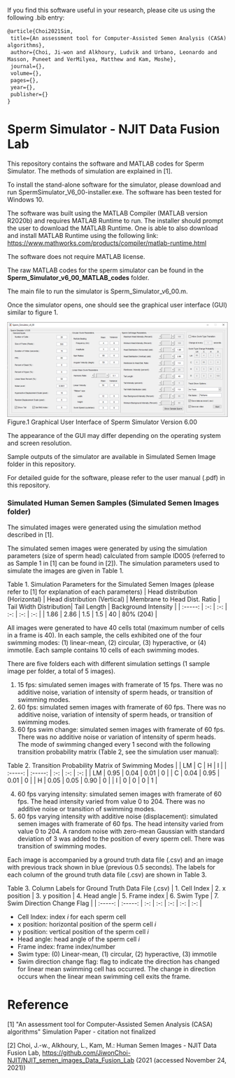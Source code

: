 If you find this software useful in your research, please cite us using the following .bib entry:
 
 ```
@article{Choi2021Sim,
  title={An assessment tool for Computer-Assisted Semen Analysis (CASA) algorithms},
  author={Choi, Ji-won and Alkhoury, Ludvik and Urbano, Leonardo and Masson, Puneet and VerMilyea, Matthew and Kam, Moshe},
  journal={},
  volume={},
  pages={},
  year={},
  publisher={}
}
 
 ```
 
# Sperm Simulator - NJIT Data Fusion Lab

This repository contains the software and MATLAB codes for Sperm Simulator. The methods of simulation are explained in [1].

To install the stand-alone software for the simulator, please download and run SpermSimulator_V6_00-installer.exe. The software has been tested for Windows 10.

The software was built using the MATLAB Compiler (MATLAB version R2020b) and requires MATLAB Runtime to run. The installer should prompt the user to download the MATLAB Runtime. One is able to also download and install MATLAB Runtime using the following link:
https://www.mathworks.com/products/compiler/matlab-runtime.html

The software does not require MATLAB license. 

The raw MATLAB codes for the sperm simulator can be found in the __Sperm_Simulator_v6_00_MATLAB_codes__ folder.

The main file to run the simulator is Sperm_Simulator_v6_00.m.

Once the simulator opens, one should see the graphical user interface (GUI) similar to figure 1.

![alt text](https://github.com/JiwonChoi-NJIT/NJIT_sperm_simulator/blob/main/Sperm_Simulator_V6_GUI.PNG)
Figure.1 Graphical User Interface of Sperm Simulator Version 6.00

The appearance of the GUI may differ depending on the operating system and screen resolution.

Sample outputs of the simulator are available in Simulated Semen Image folder in this repository.

For detailed guide for the software, please refer to the user manual (.pdf) in this repository.

### Simulated Human Semen Samples (Simulated Semen Images folder)
The simulated images were generated using the simulation method described in [1]. 

The simulated semen images were generated by using the simulation parameters (size of sperm head) calculated from sample ID005 (referred to as Sample 1 in [1] can be found in [2]). The simulation parameters used to simulate the images are given in Table 1.

Table 1. Simulation Parameters for the Simulated Semen Images (please refer to [1] for explanation of each parameters)
| Head distribution (Horizontal)   | Head distribution (Vertical)  | Membrane to Head Dist. Ratio | Tail Width Distribution| Tail Length | Background Intensity |
| :-----: | :-: | :-: | :-: | :-: |  :-: |
| 1.86 | 2.86 | 1.5 | 1.5 | 40 | 80% (204) |

All images were generated to have 40 cells total (maximum number of cells in a frame is 40). In each sample, the cells exhibited one of the four swimming modes: (1) linear-mean, (2) circular, (3) hyperactive, or (4) immotile. Each sample contains 10 cells of each swimming modes.

There are five folders each with different simulation settings (1 sample image per folder, a total of 5 images).
1. 15 fps: simulated semen images with framerate of 15 fps. There was no additive noise, variation of intensity of sperm heads, or transition of swimming modes.
2. 60 fps: simulated semen images with framerate of 60 fps. There was no additive noise, variation of intensity of sperm heads, or transition of swimming modes.
3. 60 fps swim change: simulated semen images with framerate of 60 fps. There was no additive noise or variation of intensity of sperm heads. The mode of swimming changed every 1 second with the following transition probability matrix (Table 2, see the simulation user manual):

Table 2. Transition Probability Matrix of Swimming Modes
| | LM   | C  | H | I |
| :-----: | :-----: | :-: | :-: | :-: |
|    LM     | 0.95  | 0.04  | 0.01 | 0 |
|     C    | 0.04   | 0.95  | 0.01 | 0 |
|     H    | 0.05   | 0.05  | 0.90 | 0 |
|      I   | 0   | 0  | 0 | 1 |

4. 60 fps varying intensity: simulated semen images with framerate of 60 fps. The head intensity varied from value 0 to 204. There was no additive noise or transition of swimming modes.
5. 60 fps varying intensity with additive noise (displacement): simulated semen images with framerate of 60 fps. The head intensity varied from value 0 to 204. A random noise with zero-mean Gaussian with standard deviation of 3 was added to the position of every sperm cell. There was transition of swimming modes.

Each image is accompanied by a ground truth data file (.csv) and an image with previous track shown in blue (previous 0.5 seconds). The labels for each column of the ground truth data file (.csv) are shown in Table 3.

Table 3. Column Labels for Ground Truth Data File (.csv) 
| 1. Cell Index  | 2. x position   | 3. y position  | 4. Head angle | 5. Frame index | 6. Swim Type | 7. Swim Direction Change Flag |
| :-----: | :-----: | :-: | :-: | :-: | :-: | :-: |

* Cell Index: index _i_ for each sperm cell
* x position: horizontal position of the sperm cell _i_
* y position: vertical position of the sperm cell _i_
* Head angle: head angle of the sperm cell _i_
* Frame index: frame index/number
* Swim type: (0) Linear-mean, (1) circular, (2) hyperactive, (3) immotile
* Swim direction change flag: flag to indicate the direction has changed for linear mean swimming cell has occurred. The change in direction occurs when the linear mean swimming cell exits the frame.


# Reference
[1] "An assessment tool for Computer-Assisted Semen Analysis (CASA) algorithms" Simulation Paper - citation not finalized

[2] Choi, J.-w., Alkhoury, L., Kam, M.: Human Semen Images - NJIT Data Fusion Lab, https://github.com/JiwonChoi-NJIT/NJIT_semen_images_Data_Fusion_Lab (2021 (accessed November 24, 2021))
